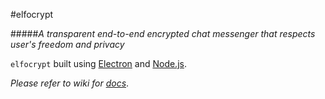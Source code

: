 #elfocrypt

#####*A transparent end-to-end encrypted chat messenger that respects user's freedom and privacy*

`elfocrypt` built using [Electron](https://github.com/electron/electron) and [Node.js](https://nodejs.org).

*Please refer to wiki for [docs](https://github.com/mawni/elfocrypt/wiki)*.
